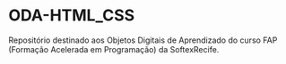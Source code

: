 # ODA-HTML_CSS
Repositório destinado aos Objetos Digitais de Aprendizado do curso FAP (Formação Acelerada em Programação) da SoftexRecife.
